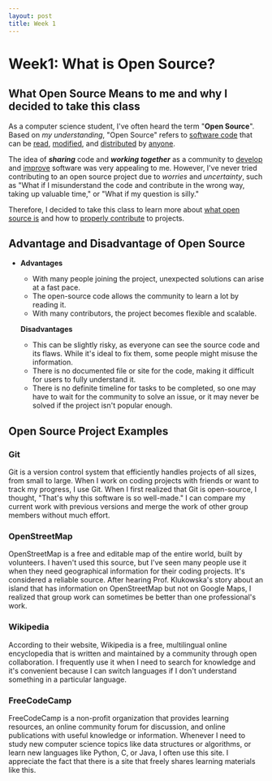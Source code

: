 ```yaml
---
layout: post
title: Week 1
---
```


# Week1: What is Open Source?

<!--more-->

## What Open Source Means to me and why I decided to take this class

As a computer science student, I've often heard the term "**Open Source**". Based on _my understanding_, "Open Source" refers to <u>software code</u> that can be <u>read</u>, <u>modified</u>, and <u>distributed</u> by <u>anyone</u>.

The idea of **_sharing_** code and **_working together_** as a community to <u>develop</u> and <u>improve</u> software was very appealing to me. However, I've never tried contributing to an open source project due to _worries_ and _uncertainty_, such as "What if I misunderstand the code and contribute in the wrong way, taking up valuable time," or "What if my question is silly."

Therefore, I decided to take this class to learn more about <u>what open source is</u> and how to <u>properly contribute</u> to projects.

## Advantage and Disadvantage of Open Source

- **Advantages**

  - With many people joining the project, unexpected solutions can arise at a fast pace.
  - The open-source code allows the community to learn a lot by reading it.
  - With many contributors, the project becomes flexible and scalable.

  **Disadvantages**

  - This can be slightly risky, as everyone can see the source code and its flaws. While it's ideal to fix them, some people might misuse the information.
  - There is no documented file or site for the code, making it difficult for users to fully understand it.
  - There is no definite timeline for tasks to be completed, so one may have to wait for the community to solve an issue, or it may never be solved if the project isn't popular enough.

## Open Source Project Examples

### Git

Git is a version control system that efficiently handles projects of all sizes, from small to large. When I work on coding projects with friends or want to track my progress, I use Git. When I first realized that Git is open-source, I thought, "That's why this software is so well-made." I can compare my current work with previous versions and merge the work of other group members without much effort.

### OpenStreetMap

OpenStreetMap is a free and editable map of the entire world, built by volunteers. I haven't used this source, but I've seen many people use it when they need geographical information for their coding projects. It's considered a reliable source. After hearing Prof. Klukowska's story about an island that has information on OpenStreetMap but not on Google Maps, I realized that group work can sometimes be better than one professional's work.

### Wikipedia

According to their website, Wikipedia is a free, multilingual online encyclopedia that is written and maintained by a community through open collaboration. I frequently use it when I need to search for knowledge and it's convenient because I can switch languages if I don't understand something in a particular language.

### FreeCodeCamp

FreeCodeCamp is a non-profit organization that provides learning resources, an online community forum for discussion, and online publications with useful knowledge or information. Whenever I need to study new computer science topics like data structures or algorithms, or learn new languages like Python, C, or Java, I often use this site. I appreciate the fact that there is a site that freely shares learning materials like this.
